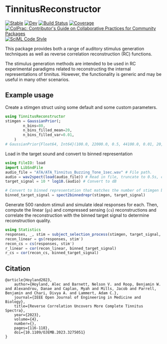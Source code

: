 # TinnitusReconstructor

[![Stable](https://img.shields.io/badge/docs-stable-blue.svg)](https://the-lammert-lab.github.io/TinnitusReconstructor.jl/stable/)
[![Dev](https://img.shields.io/badge/docs-dev-blue.svg)](https://the-lammert-lab.github.io/TinnitusReconstructor.jl/dev/)
[![Build Status](https://github.com/The-Lammert-Lab/TinnitusReconstructor.jl/actions/workflows/CI.yml/badge.svg?branch=main)](https://github.com/The-Lammert-Lab/TinnitusReconstructor.jl/actions/workflows/CI.yml?query=branch%3Amain)
[![Coverage](https://codecov.io/gh/The-Lammert-Lab/TinnitusReconstructor.jl/branch/main/graph/badge.svg)](https://codecov.io/gh/The-Lammert-Lab/TinnitusReconstructor.jl)
[![ColPrac: Contributor's Guide on Collaborative Practices for Community Packages](https://img.shields.io/badge/ColPrac-Contributor's%20Guide-blueviolet)](https://github.com/SciML/ColPrac)
[![SciML Code Style](https://img.shields.io/static/v1?label=code%20style&message=SciML&color=9558b2&labelColor=389826)](https://github.com/SciML/SciMLStyle)

This package provides both a range of auditory stimulus generation techniques as well as 
reverse correlation reconstruction (RC) functions. 


The stimulus generation methods are intended to be used in RC experimental paradigms 
related to reconstructing the internal representations of tinnitus. 
However, the functionality is generic and may be useful in many other scenarios.

## Example usage
Create a stimgen struct using some default and some custom parameters.
```julia
using TinnitusReconstructor
stimgen = GaussianPrior(; 
        n_bins=80,
        n_bins_filled_mean=20,
        n_bins_filled_var=0.01,
    )
# GaussianPrior{Float64, Int64}(100.0, 22000.0, 0.5, 44100.0, 0.01, 20, 80)
```

Load in the target sound and convert to binned representation
```julia
using FileIO: load
import LibSndFile
audio_file = "ATA/ATA_Tinnitus_Buzzing_Tone_1sec.wav" # File path.
audio = wav2spect(load(audio_file)) # Read in file, truncate to 0.5s, convert to spectrum.
target_signal = 10 * log10.(audio) # Convert to dB

# Convert to binned representation that matches the number of stimgen bins
binned_target_signal = spect2binnedrepr(stimgen, target_signal) 
```

Generate 500 random stimuli and simulate ideal responses for each.
Then, compute the linear (`gs`) and compressed sensing (`cs`) reconstructions
and correlate the reconstruction with the binned target signal to determine reconstruction quality.
```julia
using Statistics
responses, _, stim = subject_selection_process(stimgen, target_signal, 500)
recon_linear = gs(responses, stim')
recon_cs = cs(responses, stim')
r_linear = cor(recon_linear, binned_target_signal)
r_cs = cor(recon_cs, binned_target_signal)
```

## Citation
```
@article{Hoyland2023,
	author={Hoyland, Alec and Barnett, Nelson V. and Roop, Benjamin W. and Alexandrou, Danae and Caplan, Myah and Mills, Jacob and Parrell, Benjamin and Chari, Divya A. and Lammert, Adam C.},
	journal={IEEE Open Journal of Engineering in Medicine and Biology}, 
	title={Reverse Correlation Uncovers More Complete Tinnitus Spectra}, 
	year={2023},
	volume={4},
	number={},
	pages={116-118},
	doi={10.1109/OJEMB.2023.3275051}
}
```
